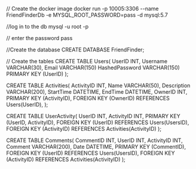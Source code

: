 // Create the docker image
docker run -p 10005:3306 --name FriendFinderDb -e MYSQL_ROOT_PASSWORD=pass -d mysql:5.7

//log in to the db
mysql -u root -p

// enter the password
pass

//Create the database
CREATE DATABASE FriendFinder;

// Create the tables
CREATE TABLE Users(
UserID INT,
Username VARCHAR(30),
Email VARCHAR(150)
HashedPassword VARCHAR(150)
PRIMARY KEY (UserID)
);

CREATE TABLE Activities(
ActivityID INT,
Name VARCHAR(50),
Description VARCHAR(200),
StartTime DATETIME,
EndTime DATETIME,
OwnerID INT,
PRIMARY KEY (ActivityID),
FOREIGN KEY (OwnerID) REFERENCES Users(UserID),
);

CREATE TABLE UserActivity(
UserID INT, 
ActivityID INT,
PRIMARY KEY (UserID, ActivityID),
FOREIGN KEY (UserID) REFERENCES Users(UsersID),
FOREIGN KEY (ActivityID) REFERENCES Activities(ActivityID)
);

CREATE TABLE Comments(
CommentID INT,
UserID INT,
ActivityID INT,
Comment VARCHAR(200),
Date DATETIME,
PRIMARY KEY (CommentID),
FOREIGN KEY (UserID) REFERENCES Users(UsersID),
FOREIGN KEY (ActivityID) REFERENCES Activities(ActivityID)
);